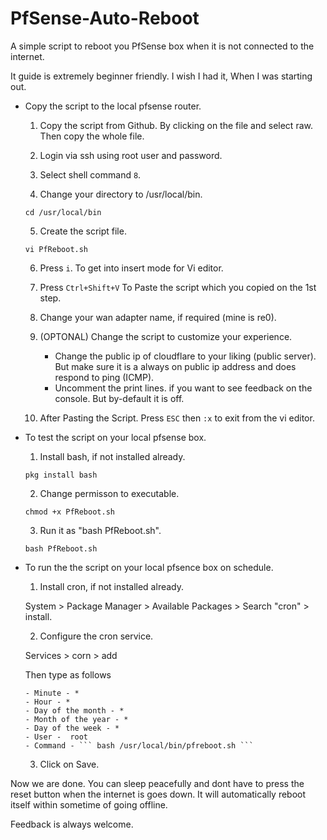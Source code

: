 # PfSense-Auto-Reboot 
A simple script to reboot you PfSense box when it is not connected to the internet.

It guide is extremely beginner friendly. I wish I had it, When I was starting out.

* Copy the script to the local pfsense router.
    
    1. Copy the script from Github. By clicking on the file and select raw. Then copy the whole file.
     
    2. Login via ssh using root user and password.
    
    3. Select shell command ```8```.

    4. Change your directory to /usr/local/bin.
    ```
    cd /usr/local/bin
    ```
    5. Create the script file.
    ```
    vi PfReboot.sh
    ```
    6. Press ```i```. To get into insert mode for Vi editor.

    7. Press ```Ctrl+Shift+V``` To Paste the script which you copied on the 1st step.

    8. Change your wan adapter name, if required (mine is re0).
    
    9. (OPTONAL) Change the script to customize your experience.
        - Change the public ip of cloudflare to your liking (public server). But make sure it is a always on public ip address and does respond to ping (ICMP).
        - Uncomment the print lines. if you want to see feedback on the console. But by-default it is off.

    10. After Pasting the Script. Press ```ESC``` then ```:x``` to exit from the vi editor. 


* To test the script on your local pfsense box.

    1. Install bash, if not installed already. 
    ```     
    pkg install bash
    ```
    2. Change permisson to executable.
    ``` 
    chmod +x PfReboot.sh
    ```
    3. Run it as "bash PfReboot.sh".
    ```
    bash PfReboot.sh
    ```

* To run the the script on your local pfsence box on schedule.

    1. Install cron, if not installed already. 

     System > Package Manager > Available Packages > Search "cron" > install.

    2. Configure the cron service.

     Services > corn > add 
    
     Then type as follows
     
      - Minute - *
      - Hour - *
      - Day of the month - *
      - Month of the year - *
      - Day of the week - *
      - User -  root 
      - Command - ``` bash /usr/local/bin/pfreboot.sh ``` 

    3. Click on Save. 

Now we are done. You can sleep peacefully and dont have to press the reset button when the internet is goes down. It will automatically reboot itself within sometime of going offline. 
        
Feedback is always welcome.

